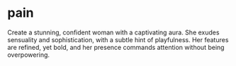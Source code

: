 # pain
Create a stunning, confident woman with a captivating aura. She exudes sensuality and sophistication, with a subtle hint of playfulness. Her features are refined, yet bold, and her presence commands attention without being overpowering.
